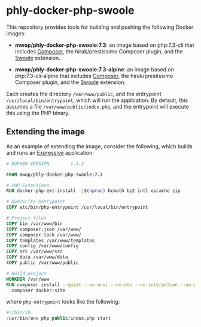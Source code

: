 # phly-docker-php-swoole

This repository provides tools for building and pushing the following Docker
images:

- **mwop/phly-docker-php-swoole:7.3**: an image based on php:7.3-cli that
  includes [Composer](https://getcomposer.org), the hirak/prestissimo Composer
  plugin, and the [Swoole](https://swoole.co.uk) extension.

- **mwop/phly-docker-php-swoole:7.3-alpine**: an image based on
  php:7.3-cli-alpine that includes [Composer](https://getcomposer.org), the
  hirak/prestissimo Composer plugin, and the [Swoole](https://swoole.co.uk)
  extension.

Each creates the directory `/var/www/public`, and the entrypoint
`/usr/local/bin/entrypoint`, which will run the application. By default, this
assumes a file `/var/www/public/index.php`, and the entrypoint will execute this
using the PHP binary.

## Extending the image

As an example of extending the image, consider the following, which builds and
runs an [Expressive](https://getexpressive.org) application:

```Dockerfile
# DOCKER-VERSION        1.3.2

FROM mwop/phly-docker-php-swoole:7.3

# PHP Extensions
RUN docker-php-ext-install -j$(nproc) bcmath bz2 intl opcache zip

# Overwrite entrypoint
COPY etc/bin/php-entrypoint /usr/local/bin/entrypoint

# Project files
COPY bin /var/www/bin
COPY composer.json /var/www/
COPY composer.lock /var/www/
COPY templates /var/www/templates
COPY config /var/www/config
COPY src /var/www/src
COPY data /var/www/data
COPY public /var/www/public

# Build project
WORKDIR /var/www
RUN composer install --quiet --no-ansi --no-dev --no-interaction --no-progress --no-scripts --no-plugins --optimize-autoloader && \
  composer docker:site
```

where `php-entrypoint` looks like the following:

```php
#!/bin/sh
/usr/bin/env php public/index.php start
```
